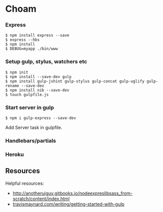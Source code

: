 # Choam

### Express

    $ npm install express --save
    $ express --hbs
    $ npm install
    $ DEBUG=myapp ./bin/www

### Setup gulp, stylus, watchers etc

    $ npm init
    $ npm install --save-dev gulp
    $ npm install gulp-jshint gulp-stylus gulp-concat gulp-uglify gulp-rename --save-dev
    $ npm install nib --save-dev
    $ touch gulpfile.js

### Start server in gulp

    $ npm i gulp-express --save-dev

Add Server task in gulpfile.

### Handlebars/partials

### Heroku

## Resources

Helpful resources:
* http://anotheruiguy.gitbooks.io/nodeexpreslibsass_from-scratch/content/index.html
* [travismaynard.com/writing/getting-started-with-gulp](http://travismaynard.com/writing/getting-started-with-gulp)
